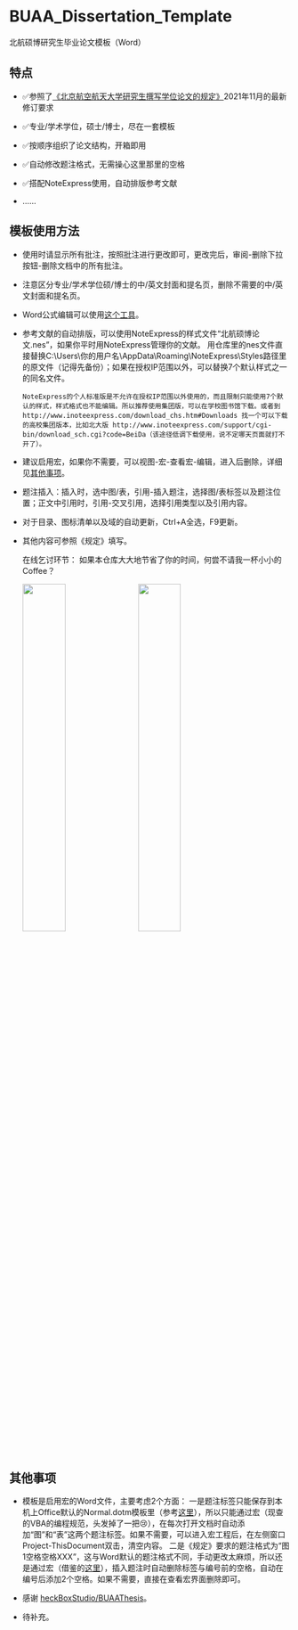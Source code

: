 # BUAA_Dissertation_Template
北航硕博研究生毕业论文模板（Word）


## 特点

- ✅参照了[《北京航空航天大学研究生撰写学位论文的规定》](http://graduate.buaa.edu.cn/info/1039/7831.htm)2021年11月的最新修订要求
  
- ✅专业/学术学位，硕士/博士，尽在一套模板
  
- ✅按顺序组织了论文结构，开箱即用
  
- ✅自动修改题注格式，无需操心这里那里的空格
  
- ✅搭配NoteExpress使用，自动排版参考文献
  
- ……


## 模板使用方法

- 使用时请显示所有批注，按照批注进行更改即可，更改完后，审阅-删除下拉按钮-删除文档中的所有批注。

- 注意区分专业/学术学位硕/博士的中/英文封面和提名页，删除不需要的中/英文封面和提名页。

- Word公式编辑可以使用[这个工具](https://github.com/ixzhao/ixzhao.github.io)。
  
- 参考文献的自动排版，可以使用NoteExpress的样式文件“北航硕博论文.nes”，如果你平时用NoteExpress管理你的文献。
  用仓库里的nes文件直接替换C:\Users\你的用户名\AppData\Roaming\NoteExpress\Styles路径里的原文件（记得先备份）；如果在授权IP范围以外，可以替换7个默认样式之一的同名文件。
    ```
    NoteExpress的个人标准版是不允许在授权IP范围以外使用的，而且限制只能使用7个默认的样式，样式格式也不能编辑。所以推荐使用集团版，可以在学校图书馆下载。或者到 http://www.inoteexpress.com/download_chs.htm#Downloads 找一个可以下载的高校集团版本，比如北大版 http://www.inoteexpress.com/support/cgi-bin/download_sch.cgi?code=BeiDa（该途径低调下载使用，说不定哪天页面就打不开了）。
    ```
  
- 建议启用宏，如果你不需要，可以视图-宏-查看宏-编辑，进入后删除，详细见[其他事项](##其他事项)。
  
- 题注插入：插入时，选中图/表，引用-插入题注，选择图/表标签以及题注位置；正文中引用时，引用-交叉引用，选择引用类型以及引用内容。
  
- 对于目录、图标清单以及域的自动更新，Ctrl+A全选，F9更新。
  
- 其他内容可参照《规定》填写。
  
  在线乞讨环节：
  如果本仓库大大地节省了你的时间，何尝不请我一杯小小的Coffee？

    <span><img src="https://raw.githubusercontent.com/ixzhao/BUAA_Dissertation_Template/main/image/alipay.jpg" width="40%"/>&nbsp;&nbsp;&nbsp;&nbsp;<img src="https://raw.githubusercontent.com/ixzhao/BUAA_Dissertation_Template/main/image/wechat.jpg" width="40%"/></span>



## 其他事项

- 模板是启用宏的Word文件，主要考虑2个方面：
  一是题注标签只能保存到本机上Office默认的Normal.dotm模板里（参考[这里](https://www.msofficeforums.com/word/15715-captions-self-defined.html#2)），所以只能通过宏（现查的VBA的编程规范，头发掉了一把😢），在每次打开文档时自动添加“图”和“表”这两个题注标签。如果不需要，可以进入宏工程后，在左侧窗口Project-ThisDocument双击，清空内容。
  二是《规定》要求的题注格式为“图1空格空格XXX”，这与Word默认的题注格式不同，手动更改太麻烦，所以还是通过宏（借鉴的[这里](http://blog.sina.com.cn/s/blog_51817ae50102w8mz.html)），插入题注时自动删除标签与编号前的空格，自动在编号后添加2个空格。如果不需要，直接在查看宏界面删除即可。
  
- 感谢 [heckBoxStudio/BUAAThesis](https://github.com/CheckBoxStudio/BUAAThesis)。
  
- 待补充。
  

















